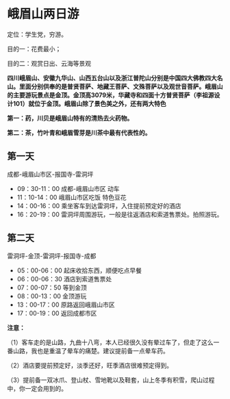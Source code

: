 # 峨眉山两日游
定位：学生党，穷游。

目的一：花费最小；

目的二：观赏日出、云海等景观

**四川峨眉山、安徽九华山、山西五台山以及浙江普陀山分别是中国四大佛教四大名山。里面分别供奉的是普贤菩萨、地藏王菩萨、文殊菩萨以及观世音菩萨。峨眉山的主要游玩景点是金顶。金顶高3079米，华藏寺和四面十方普贤菩萨（李祖源设计101）就位于金顶。峨眉山除了景色美之外，还有两大特色**

**第一：药，川贝是峨眉山特有的清热去火药物。**

**第二：茶，竹叶青和峨眉雪芽是川茶中最有代表性的。**

## 第一天
成都-峨眉山市区-报国寺-雷洞坪

- 09：30-11：00 成都-峨眉山市区        动车
- 11：10-14：00 峨眉山市区吃饭         特色豆花
- 14：00-16：00 乘坐客车到达雷洞坪，入住提前预定好的酒店
- 16：20-19：00  雷洞坪周围游玩，一般是往返酒店和索道售票处。拍照游玩。

## 第二天
雷洞坪-金顶-雷洞坪-报国寺-成都

- 05：00-06：00  起床收拾东西，顺便吃点早餐
- 06：00-06：30  酒店到索道售票处
- 07：00-07：50  等到金顶
- 08：00-13：00  金顶游玩
- 13：00-17：00  原路返回峨眉山市区
- 17：00-19：00  返回成都市区

**注意：**

（1）客车走的是山路，九曲十八弯，本人已经很久没有晕过车了，但走了这么一番山路，我也是重温了晕车的痛楚。建议提前备一点晕车药。

（2）酒店要提前预定好，淡季还好，旺季酒店很难预定得到。

（3）提前备一双冰爪、登山杖、雪地靴以及鞋套，山上冬季有积雪，爬山过程中，你一定会用到的。
